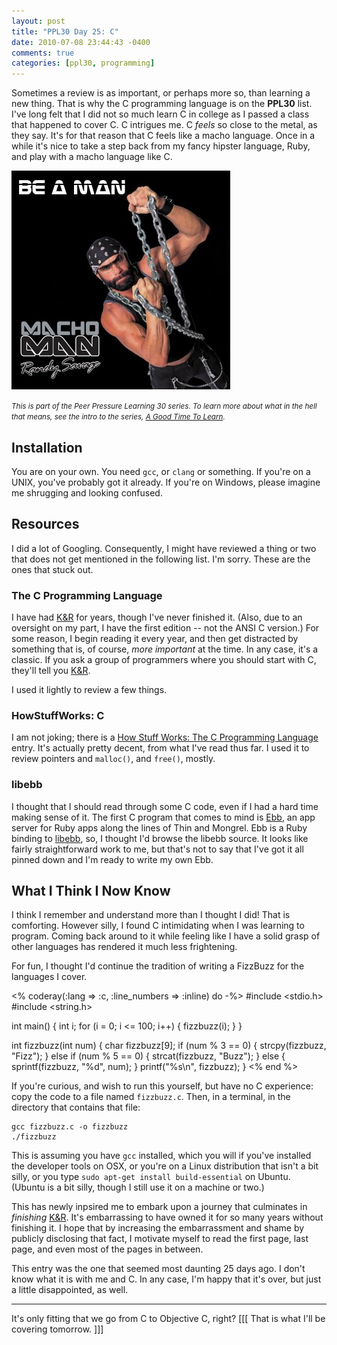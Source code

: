 ```yaml
---
layout: post
title: "PPL30 Day 25: C"
date: 2010-07-08 23:44:43 -0400
comments: true
categories: [ppl30, programming]
---
```

Sometimes a review is as important, or perhaps more so, than learning a new thing. That is why the C programming language is on the **PPL30** list. I've long felt that I did not so much learn C in college as I passed a class that happened to cover C. C intrigues me. C _feels_ so close to the metal, as they say. It's for that reason that C feels like a macho language. Once in a while it's nice to take a step back from my fancy hipster language, Ruby, and play with a macho language like C.

![Macho Man](/images/macho.jpg "SNAP IN TO A SLIM JIM!")

<em><small>This is part of the Peer Pressure Learning 30 series. To learn more about what in the hell that means, see the intro to the series, [A Good Time To Learn](http://mileszs.com/blog/2010/06/13/a-good-time-to-learn.html).</small></em>

## Installation ##

You are on your own. You need `gcc`, or `clang` or something. If you're on a UNIX, you've probably got it already. If you're on Windows, please imagine me shrugging and looking confused.

## Resources ##

I did a lot of Googling. Consequently, I might have reviewed a thing or two that does not get mentioned in the following list. I'm sorry. These are the ones that stuck out.

### The C Programming Language ###

I have had [K&R](http://www.amazon.com/Programming-Language-2nd-Brian-Kernighan/dp/0131103628) for years, though I've never finished it. (Also, due to an oversight on my part, I have the first edition -- not the ANSI C version.) For some reason, I begin reading it every year, and then get distracted by something that is, of course, _more important_ at the time. In any case, it's a classic. If you ask a group of programmers where you should start with C, they'll tell you [K&R](http://www.amazon.com/Programming-Language-2nd-Brian-Kernighan/dp/0131103628). 

I used it lightly to review a few things.

### HowStuffWorks: C ###

I am not joking; there is a [How Stuff Works: The C Programming Language](http://www.howstuffworks.com/c29.htm) entry. It's actually pretty decent, from what I've read thus far. I used it to review pointers and `malloc()`, and `free()`, mostly.

### libebb ###

I thought that I should read through some C code, even if I had a hard time making sense of it. The first C program that comes to mind is [Ebb](http://ebb.rubyforge.org/), an app server for Ruby apps along the lines of Thin and Mongrel. Ebb is a Ruby binding to [libebb](http://github.com/ry/libebb), so, I thought I'd browse the libebb source. It looks like fairly straightforward work to me, but that's not to say that I've got it all pinned down and I'm ready to write my own Ebb.

## What I Think I Now Know ##

I think I remember and understand more than I thought I did! That is comforting. However silly, I found C intimidating when I was learning to program. Coming back around to it while feeling like I have a solid grasp of other languages has rendered it much less frightening. 

For fun, I thought I'd continue the tradition of writing a FizzBuzz for the languages I cover.

<% coderay(:lang => :c, :line_numbers => :inline) do -%>
#include <stdio.h>
#include <string.h>

int main() {
  int i;
  for (i = 0; i <= 100; i++) {
    fizzbuzz(i);
  }
}

int fizzbuzz(int num) {
  char fizzbuzz[9];
  if (num % 3 == 0) {
    strcpy(fizzbuzz, "Fizz");
  } else if (num % 5 == 0) {
    strcat(fizzbuzz, "Buzz");
  } else {
    sprintf(fizzbuzz, "%d", num);
  }
  printf("%s\n", fizzbuzz);
}
<% end %>

If you're curious, and wish to run this yourself, but have no C experience: copy the code to a file named `fizzbuzz.c`. Then, in a terminal, in the directory that contains that file:

    gcc fizzbuzz.c -o fizzbuzz
    ./fizzbuzz

This is assuming you have `gcc` installed, which you will if you've installed the developer tools on OSX, or you're on a Linux distribution that isn't a bit silly, or you type `sudo apt-get install build-essential` on Ubuntu. (Ubuntu is a bit silly, though I still use it on a machine or two.)

This has newly inpsired me to embark upon a journey that culminates in _finishing_ [K&R](http://www.amazon.com/Programming-Language-2nd-Brian-Kernighan/dp/0131103628). It's embarrassing to have owned it for so many years without finishing it. I hope that by increasing the embarrassment and shame by publicly disclosing that fact, I motivate myself to read the first page, last page, and even most of the pages in between.

This entry was the one that seemed most daunting 25 days ago. I don't know what it is with me and C. In any case, I'm happy that it's over, but just a little disappointed, as well. 

* * *

It's only fitting that we go from C to Objective C, right? [[[ That is what I'll be covering tomorrow. ]]]
